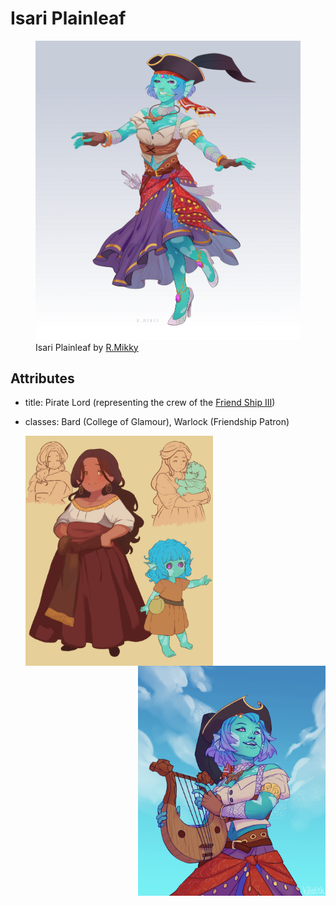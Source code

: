 # Isari Plainleaf

<figure>
  <img src="images/isari-r-mikky.png" alt="Drawing of a feminine person with blue skin wearing Romani-inspired clothing and a black tricorner pirate hat." />
  <figcaption>Isari Plainleaf by <a href="https://linktr.ee/R.Mikky">R.Mikky</a></figcaption>
</figure>

## Attributes

- title: Pirate Lord (representing the crew of the [Friend Ship III](../fleet/friend-ship.md))
- classes: Bard (College of Glamour), Warlock (Friendship Patron)

  <img align="left" width="300" src="images/caldaplainleaf-haru.png" alt="Drawing of a feminine person with blue skin wearing Romani-inspired clothing and a black tricorner pirate hat." />
  
  <img align="right" width="300" src="images/isari-kaiotisk.png" alt="Drawing of a feminine person with blue skin wearing Romani-inspired clothing and a black tricorner pirate hat." />
